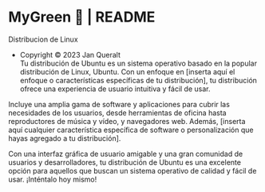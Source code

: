 # MyGreen 🍏  | README
Distribucion de Linux  
- Copyright ©️ 2023 Jan Queralt  
Tu distribución de Ubuntu es un sistema operativo basado en la popular distribución de Linux, Ubuntu. Con un enfoque en [inserta aquí el enfoque o características específicas de tu distribución], tu distribución ofrece una experiencia de usuario intuitiva y fácil de usar.

Incluye una amplia gama de software y aplicaciones para cubrir las necesidades de los usuarios, desde herramientas de oficina hasta reproductores de música y vídeo, y navegadores web. Además, [inserta aquí cualquier característica específica de software o personalización que hayas agregado a tu distribución].

Con una interfaz gráfica de usuario amigable y una gran comunidad de usuarios y desarrolladores, tu distribución de Ubuntu es una excelente opción para aquellos que buscan un sistema operativo de calidad y fácil de usar. ¡Inténtalo hoy mismo!

